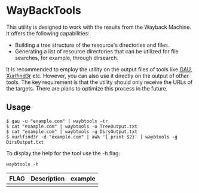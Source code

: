 # WayBackTools

This utility is designed to work with the results from the Wayback Machine. It offers the following capabilities:
- Building a tree structure of the resource's directories and files.
- Generating a list of resource directories that can be utilized for file searches, for example, through dirsearch.

It is recommended to employ the utility on the output files of tools like [GAU](https://github.com/lc/gau#from-source), [Xurlfind3r](https://github.com/hueristiq/xurlfind3r) etc. 
However, you can also use it directly on the output of other tools. The key requirement is that the utility should only receive the URLs of the targets. There are plans to optimize this process in the future.

## Usage
```
$ gau -u "example.com" | waybtools -tr
$ cat "example.com" | waybtools -o TreeOutput.txt
$ cat "example.com" | waybtools -g DirsOutput.txt
$ xurlfind3r -d "example.com" | awk '{ print $2}' | waybtools -g DirsOutput.txt
```
To display the help for the tool use the -h flag:
```
waybtools -h
```

|FLAG|Description|example| 
|--|--|--|
| | | |

